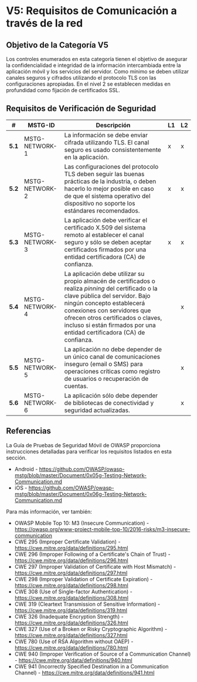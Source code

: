 # V5: Requisitos de Comunicación a través de la red

## Objetivo de la Categoría V5

Los controles enumerados en esta categoría tienen el objetivo de asegurar la confidencialidad e integridad de la información intercambiada entre la aplicación móvil y los servicios del servidor. Como mínimo se deben utilizar canales seguros y cifrados utilizando el protocolo TLS con las configuraciones apropiadas. En el nivel 2 se establecen medidas en profundidad como fijación de certificados SSL.

## Requisitos de Verificación de Seguridad

| # | MSTG-ID | Descripción | L1 | L2 |
| -- | ---------- | ---------------------- | - | - |
| **5.1** | MSTG-NETWORK-1 | La información se debe enviar cifrada utilizando TLS. El canal seguro es usado consistentemente en la aplicación. | x | x |
| **5.2** | MSTG-NETWORK-2 | Las configuraciones del protocolo TLS deben seguir las buenas prácticas de la industria, o deben hacerlo lo mejor posible en caso de que el sistema operativo del dispositivo no soporte los estándares recomendados. | x | x |
| **5.3** | MSTG-NETWORK-3 | La aplicación debe verificar el certificado X.509 del sistema remoto al establecer el canal seguro y sólo se deben aceptar certificados firmados por una entidad certificadora (CA) de confianza. | x | x |
| **5.4** | MSTG-NETWORK-4 | La aplicación debe utilizar su propio almacén de certificados o realiza _pinning_ del certificado o la clave pública del servidor. Bajo ningún concepto establecerá conexiones con servidores que ofrecen otros certificados o claves, incluso si están firmados por una entidad certificadora (CA) de confianza. |   | x |
| **5.5** | MSTG-NETWORK-5 | La aplicación no debe depender de un único canal de comunicaciones inseguro (email o SMS) para operaciones críticas como registro de usuarios o recuperación de cuentas. |  | x |
| **5.6** | MSTG-NETWORK-6 | La aplicación sólo debe depender de bibliotecas de conectividad y seguridad actualizadas. |  | x |

<!-- \pagebreak -->

## Referencias

La Guía de Pruebas de Seguridad Móvil de OWASP proporciona instrucciones detalladas para verificar los requisitos listados en esta sección.

- Android - <https://github.com/OWASP/owasp-mstg/blob/master/Document/0x05g-Testing-Network-Communication.md>
- iOS - <https://github.com/OWASP/owasp-mstg/blob/master/Document/0x06g-Testing-Network-Communication.md>

Para más información, ver también:

- OWASP Mobile Top 10: M3 (Insecure Communication) - <https://owasp.org/www-project-mobile-top-10/2016-risks/m3-insecure-communication>
- CWE 295 (Improper Certificate Validation) - <https://cwe.mitre.org/data/definitions/295.html>
- CWE 296 (Improper Following of a Certificate's Chain of Trust) - <https://cwe.mitre.org/data/definitions/296.html>
- CWE 297 (Improper Validation of Certificate with Host Mismatch) - <https://cwe.mitre.org/data/definitions/297.html>
- CWE 298 (Improper Validation of Certificate Expiration) - <https://cwe.mitre.org/data/definitions/298.html>
- CWE 308 (Use of Single-factor Authentication) - <https://cwe.mitre.org/data/definitions/308.html>
- CWE 319 (Cleartext Transmission of Sensitive Information) - <https://cwe.mitre.org/data/definitions/319.html>
- CWE 326 (Inadequate Encryption Strength) - <https://cwe.mitre.org/data/definitions/326.html>
- CWE 327 (Use of a Broken or Risky Cryptographic Algorithm) - <https://cwe.mitre.org/data/definitions/327.html>
- CWE 780 (Use of RSA Algorithm without OAEP) - <https://cwe.mitre.org/data/definitions/780.html>
- CWE 940 (Improper Verification of Source of a Communication Channel) - <https://cwe.mitre.org/data/definitions/940.html>
- CWE 941 (Incorrectly Specified Destination in a Communication Channel) - <https://cwe.mitre.org/data/definitions/941.html>
